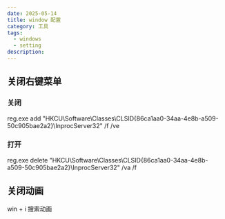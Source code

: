 ```yaml
---
date: 2025-05-14
title: window 配置
category: 工具
tags:
  - windows
  - setting
description:
---
```


## 关闭右键菜单

### 关闭

reg.exe add "HKCU\Software\Classes\CLSID\{86ca1aa0-34aa-4e8b-a509-50c905bae2a2}\InprocServer32" /f /ve

### 打开

reg.exe delete "HKCU\Software\Classes\CLSID\{86ca1aa0-34aa-4e8b-a509-50c905bae2a2}\InprocServer32" /va /f

## 关闭动画

win + i 搜索动画
